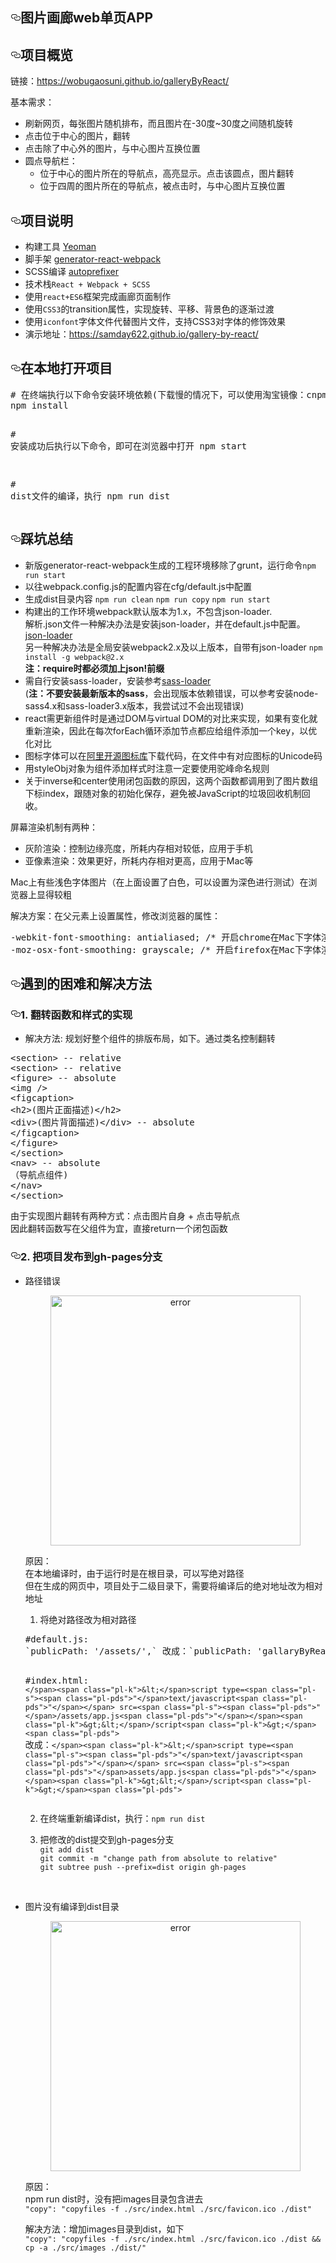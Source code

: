 <article class="markdown-body entry-content" itemprop="text"><h1><a id="user-content-图片画廊web单页app" class="anchor" href="#图片画廊web单页app" aria-hidden="true"><svg aria-hidden="true" class="octicon octicon-link" height="16" version="1.1" viewBox="0 0 16 16" width="16"><path fill-rule="evenodd" d="M4 9h1v1H4c-1.5 0-3-1.69-3-3.5S2.55 3 4 3h4c1.45 0 3 1.69 3 3.5 0 1.41-.91 2.72-2 3.25V8.59c.58-.45 1-1.27 1-2.09C10 5.22 8.98 4 8 4H4c-.98 0-2 1.22-2 2.5S3 9 4 9zm9-3h-1v1h1c1 0 2 1.22 2 2.5S13.98 12 13 12H9c-.98 0-2-1.22-2-2.5 0-.83.42-1.64 1-2.09V6.25c-1.09.53-2 1.84-2 3.25C6 11.31 7.55 13 9 13h4c1.45 0 3-1.69 3-3.5S14.5 6 13 6z"></path></svg></a>图片画廊web单页APP</h1>
<h2><a id="user-content-项目概览" class="anchor" href="#项目概览" aria-hidden="true"><svg aria-hidden="true" class="octicon octicon-link" height="16" version="1.1" viewBox="0 0 16 16" width="16"><path fill-rule="evenodd" d="M4 9h1v1H4c-1.5 0-3-1.69-3-3.5S2.55 3 4 3h4c1.45 0 3 1.69 3 3.5 0 1.41-.91 2.72-2 3.25V8.59c.58-.45 1-1.27 1-2.09C10 5.22 8.98 4 8 4H4c-.98 0-2 1.22-2 2.5S3 9 4 9zm9-3h-1v1h1c1 0 2 1.22 2 2.5S13.98 12 13 12H9c-.98 0-2-1.22-2-2.5 0-.83.42-1.64 1-2.09V6.25c-1.09.53-2 1.84-2 3.25C6 11.31 7.55 13 9 13h4c1.45 0 3-1.69 3-3.5S14.5 6 13 6z"></path></svg></a>项目概览</h2>
<p>链接：<a href="https://wobugaosuni.github.io/galleryByReact/">https://wobugaosuni.github.io/galleryByReact/</a> <br></p>
<p>基本需求：</p>
<ul>
<li>刷新网页，每张图片随机排布，而且图片在-30度~30度之间随机旋转</li>
<li>点击位于中心的图片，翻转</li>
<li>点击除了中心外的图片，与中心图片互换位置</li>
<li>圆点导航栏：
<ul>
<li>位于中心的图片所在的导航点，高亮显示。点击该圆点，图片翻转</li>
<li>位于四周的图片所在的导航点，被点击时，与中心图片互换位置</li>
</ul>
</li>
</ul>
<h2><a id="user-content-项目说明" class="anchor" href="#项目说明" aria-hidden="true"><svg aria-hidden="true" class="octicon octicon-link" height="16" version="1.1" viewBox="0 0 16 16" width="16"><path fill-rule="evenodd" d="M4 9h1v1H4c-1.5 0-3-1.69-3-3.5S2.55 3 4 3h4c1.45 0 3 1.69 3 3.5 0 1.41-.91 2.72-2 3.25V8.59c.58-.45 1-1.27 1-2.09C10 5.22 8.98 4 8 4H4c-.98 0-2 1.22-2 2.5S3 9 4 9zm9-3h-1v1h1c1 0 2 1.22 2 2.5S13.98 12 13 12H9c-.98 0-2-1.22-2-2.5 0-.83.42-1.64 1-2.09V6.25c-1.09.53-2 1.84-2 3.25C6 11.31 7.55 13 9 13h4c1.45 0 3-1.69 3-3.5S14.5 6 13 6z"></path></svg></a>项目说明</h2>
<ul>
<li>构建工具 <a href="http://yeoman.io/">Yeoman</a></li>
<li>脚手架 <a href="https://github.com/react-webpack-generators/generator-react-webpack">generator-react-webpack</a></li>
<li>SCSS编译 <a href="https://github.com/postcss/autoprefixer">autoprefixer</a></li>
<li>技术栈<code>React + Webpack + SCSS</code></li>
<li>使用<code>react+ES6</code>框架完成画廊页面制作</li>
<li>使用<code>CSS3</code>的transition属性，实现旋转、平移、背景色的逐渐过渡</li>
<li>使用<code>iconfont</code>字体文件代替图片文件，支持CSS3对字体的修饰效果</li>
<li>演示地址：<a href="https://samday622.github.io/gallery-by-react/">https://samday622.github.io/gallery-by-react/</a></li>
</ul>
<h2><a id="user-content-在本地打开项目" class="anchor" href="#在本地打开项目" aria-hidden="true"><svg aria-hidden="true" class="octicon octicon-link" height="16" version="1.1" viewBox="0 0 16 16" width="16"><path fill-rule="evenodd" d="M4 9h1v1H4c-1.5 0-3-1.69-3-3.5S2.55 3 4 3h4c1.45 0 3 1.69 3 3.5 0 1.41-.91 2.72-2 3.25V8.59c.58-.45 1-1.27 1-2.09C10 5.22 8.98 4 8 4H4c-.98 0-2 1.22-2 2.5S3 9 4 9zm9-3h-1v1h1c1 0 2 1.22 2 2.5S13.98 12 13 12H9c-.98 0-2-1.22-2-2.5 0-.83.42-1.64 1-2.09V6.25c-1.09.53-2 1.84-2 3.25C6 11.31 7.55 13 9 13h4c1.45 0 3-1.69 3-3.5S14.5 6 13 6z"></path></svg></a>在本地打开项目</h2>
<div class="highlight highlight-source-shell"><pre><span class="pl-c"><span class="pl-c">#</span> 在终端执行以下命令安装环境依赖(下载慢的情况下，可以使用淘宝镜像：cnpm；或者直接在终端使用代理翻墙)</span>
npm install

<span class="pl-c"><span class="pl-c">#</span> 安装成功后执行以下命令，即可在浏览器中打开</span>
npm start

<span class="pl-c"><span class="pl-c">#</span> dist文件的编译，执行</span>
npm run dist</pre></div>
<h2><a id="user-content-踩坑总结" class="anchor" href="#踩坑总结" aria-hidden="true"><svg aria-hidden="true" class="octicon octicon-link" height="16" version="1.1" viewBox="0 0 16 16" width="16"><path fill-rule="evenodd" d="M4 9h1v1H4c-1.5 0-3-1.69-3-3.5S2.55 3 4 3h4c1.45 0 3 1.69 3 3.5 0 1.41-.91 2.72-2 3.25V8.59c.58-.45 1-1.27 1-2.09C10 5.22 8.98 4 8 4H4c-.98 0-2 1.22-2 2.5S3 9 4 9zm9-3h-1v1h1c1 0 2 1.22 2 2.5S13.98 12 13 12H9c-.98 0-2-1.22-2-2.5 0-.83.42-1.64 1-2.09V6.25c-1.09.53-2 1.84-2 3.25C6 11.31 7.55 13 9 13h4c1.45 0 3-1.69 3-3.5S14.5 6 13 6z"></path></svg></a>踩坑总结</h2>
<ul>
<li>新版generator-react-webpack生成的工程环境移除了grunt，运行命令<code>npm run start</code></li>
<li>以往webpack.config.js的配置内容在cfg/default.js中配置</li>
<li>生成dist目录内容 <code>npm run clean</code> <code>npm run copy</code> <code>npm run start</code></li>
<li>构建出的工作环境webpack默认版本为1.x，不包含json-loader.<br>
解析.json文件一种解决办法是安装json-loader，并在default.js中配置。<a href="https://github.com/webpack-contrib/json-loader">json-loader</a><br>
另一种解决办法是全局安装webpack2.x及以上版本，自带有json-loader <code>npm install -g webpack@2.x</code><br>
<strong>注：require时都必须加上json!前缀</strong></li>
<li>需自行安装sass-loader，安装参考<a href="https://github.com/webpack-contrib/sass-loader">sass-loader</a><br>
(<strong>注：不要安装最新版本的sass</strong>，会出现版本依赖错误，可以参考安装node-sass4.x和sass-loader3.x版本，我尝试过不会出现错误)</li>
<li>react需更新组件时是通过DOM与virtual DOM的对比来实现，如果有变化就重新渲染，因此在每次forEach循环添加节点都应给组件添加一个key，以优化对比</li>
<li>图标字体可以在<a href="http://www.iconfont.cn/">阿里开源图标库</a>下载代码，在文件中有对应图标的Unicode码</li>
<li>用styleObj对象为组件添加样式时注意一定要使用驼峰命名规则</li>
<li>关于inverse和center使用闭包函数的原因，这两个函数都调用到了图片数组下标index，跟随对象的初始化保存，避免被JavaScript的垃圾回收机制回收。</li>
</ul>
<p>屏幕渲染机制有两种：</p>
<ul>
<li>灰阶渲染：控制边缘亮度，所耗内存相对较低，应用于手机</li>
<li>亚像素渲染：效果更好，所耗内存相对更高，应用于Mac等</li>
</ul>
<p>Mac上有些浅色字体图片（在上面设置了白色，可以设置为深色进行测试）在浏览器上显得较粗  <br></p>
<p>解决方案：在父元素上设置属性，修改浏览器的属性：  <br></p>
<div class="highlight highlight-source-css"><pre>-webkit-font-smoothing: antialiased; <span class="pl-c"><span class="pl-c">/*</span> 开启chrome在Mac下字体渲染的灰阶平滑 <span class="pl-c">*/</span></span>  &lt;<span class="pl-ent">br</span> /<span class="pl-k">&gt;</span>
-moz-osx-font-smoothing: grayscale; <span class="pl-c"><span class="pl-c">/*</span> 开启firefox在Mac下字体渲染的灰阶平滑 <span class="pl-c">*/</span></span></pre></div>
<h2><a id="user-content-遇到的困难和解决方法" class="anchor" href="#遇到的困难和解决方法" aria-hidden="true"><svg aria-hidden="true" class="octicon octicon-link" height="16" version="1.1" viewBox="0 0 16 16" width="16"><path fill-rule="evenodd" d="M4 9h1v1H4c-1.5 0-3-1.69-3-3.5S2.55 3 4 3h4c1.45 0 3 1.69 3 3.5 0 1.41-.91 2.72-2 3.25V8.59c.58-.45 1-1.27 1-2.09C10 5.22 8.98 4 8 4H4c-.98 0-2 1.22-2 2.5S3 9 4 9zm9-3h-1v1h1c1 0 2 1.22 2 2.5S13.98 12 13 12H9c-.98 0-2-1.22-2-2.5 0-.83.42-1.64 1-2.09V6.25c-1.09.53-2 1.84-2 3.25C6 11.31 7.55 13 9 13h4c1.45 0 3-1.69 3-3.5S14.5 6 13 6z"></path></svg></a>遇到的困难和解决方法</h2>
<h3><a id="user-content-1-翻转函数和样式的实现" class="anchor" href="#1-翻转函数和样式的实现" aria-hidden="true"><svg aria-hidden="true" class="octicon octicon-link" height="16" version="1.1" viewBox="0 0 16 16" width="16"><path fill-rule="evenodd" d="M4 9h1v1H4c-1.5 0-3-1.69-3-3.5S2.55 3 4 3h4c1.45 0 3 1.69 3 3.5 0 1.41-.91 2.72-2 3.25V8.59c.58-.45 1-1.27 1-2.09C10 5.22 8.98 4 8 4H4c-.98 0-2 1.22-2 2.5S3 9 4 9zm9-3h-1v1h1c1 0 2 1.22 2 2.5S13.98 12 13 12H9c-.98 0-2-1.22-2-2.5 0-.83.42-1.64 1-2.09V6.25c-1.09.53-2 1.84-2 3.25C6 11.31 7.55 13 9 13h4c1.45 0 3-1.69 3-3.5S14.5 6 13 6z"></path></svg></a>1. 翻转函数和样式的实现</h3>
<ul>
<li>解决方法: 规划好整个组件的排版布局，如下。通过类名控制翻转</li>
</ul>
<div class="highlight highlight-text-html-basic"><pre>&lt;<span class="pl-ent">section</span>&gt; -- relative
&lt;<span class="pl-ent">section</span>&gt; -- relative
&lt;<span class="pl-ent">figure</span>&gt; -- absolute
&lt;<span class="pl-ent">img</span> /&gt;
&lt;<span class="pl-ent">figcaption</span>&gt;
&lt;<span class="pl-ent">h2</span>&gt;(图片正面描述)&lt;/<span class="pl-ent">h2</span>&gt;
&lt;<span class="pl-ent">div</span>&gt;(图片背面描述)&lt;/<span class="pl-ent">div</span>&gt; -- absolute
&lt;/<span class="pl-ent">figcaption</span>&gt;
&lt;/<span class="pl-ent">figure</span>&gt;
&lt;/<span class="pl-ent">section</span>&gt;
&lt;<span class="pl-ent">nav</span>&gt; -- absolute
（导航点组件)
&lt;/<span class="pl-ent">nav</span>&gt;
&lt;/<span class="pl-ent">section</span>&gt;</pre></div>
<p>由于实现图片翻转有两种方式：点击图片自身 + 点击导航点 <br>
因此翻转函数写在父组件为宜，直接return一个闭包函数</p>
<h3><a id="user-content-2-把项目发布到gh-pages分支" class="anchor" href="#2-把项目发布到gh-pages分支" aria-hidden="true"><svg aria-hidden="true" class="octicon octicon-link" height="16" version="1.1" viewBox="0 0 16 16" width="16"><path fill-rule="evenodd" d="M4 9h1v1H4c-1.5 0-3-1.69-3-3.5S2.55 3 4 3h4c1.45 0 3 1.69 3 3.5 0 1.41-.91 2.72-2 3.25V8.59c.58-.45 1-1.27 1-2.09C10 5.22 8.98 4 8 4H4c-.98 0-2 1.22-2 2.5S3 9 4 9zm9-3h-1v1h1c1 0 2 1.22 2 2.5S13.98 12 13 12H9c-.98 0-2-1.22-2-2.5 0-.83.42-1.64 1-2.09V6.25c-1.09.53-2 1.84-2 3.25C6 11.31 7.55 13 9 13h4c1.45 0 3-1.69 3-3.5S14.5 6 13 6z"></path></svg></a>2. 把项目发布到gh-pages分支</h3>
<ul>
<li>
<p>路径错误</p>
<div align="center"><a href="/Wobugaosuni/galleryByReact/blob/master/src/images/error.jpeg" target="_blank"><img src="/Wobugaosuni/galleryByReact/raw/master/src/images/error.jpeg" width="400" alt="error" style="max-width:100%;"></a></div>
<p>原因：<br>
在本地编译时，由于运行时是在根目录，可以写绝对路径 <br>
但在生成的网页中，项目处于二级目录下，需要将编译后的绝对地址改为相对地址 <br></p>
<ol>
<li>将绝对路径改为相对路径</li>
</ol>
<div class="highlight highlight-source-shell"><pre><span class="pl-c"><span class="pl-c">#</span>default.js:</span>
<span class="pl-s"><span class="pl-pds">`</span>publicPath: <span class="pl-s"><span class="pl-pds">'</span>/assets/<span class="pl-pds">'</span></span>,<span class="pl-pds">`</span></span> 改成：<span class="pl-s"><span class="pl-pds">`</span>publicPath: <span class="pl-s"><span class="pl-pds">'</span>gallaryByReact/assets/<span class="pl-pds">'</span></span>,<span class="pl-pds">`</span></span>

<span class="pl-c"><span class="pl-c">#</span>index.html:</span>
<span class="pl-s"><span class="pl-pds">`</span><span class="pl-k">&lt;</span>script type=<span class="pl-s"><span class="pl-pds">"</span>text/javascript<span class="pl-pds">"</span></span> src=<span class="pl-s"><span class="pl-pds">"</span>/assets/app.js<span class="pl-pds">"</span></span><span class="pl-k">&gt;&lt;</span>/script<span class="pl-k">&gt;</span><span class="pl-pds">`</span></span>
改成：<span class="pl-s"><span class="pl-pds">`</span><span class="pl-k">&lt;</span>script type=<span class="pl-s"><span class="pl-pds">"</span>text/javascript<span class="pl-pds">"</span></span> src=<span class="pl-s"><span class="pl-pds">"</span>assets/app.js<span class="pl-pds">"</span></span><span class="pl-k">&gt;&lt;</span>/script<span class="pl-k">&gt;</span><span class="pl-pds">`</span></span></pre></div>
<ol start="2">
<li>
<p>在终端重新编译dist，执行：<code>npm run dist</code></p>
</li>
<li>
<p>把修改的dist提交到gh-pages分支 <br>
<code>git add dist</code> <br>
<code>git commit -m "change path from absolute to relative"</code> <br>
<code>git subtree push --prefix=dist origin gh-pages</code></p>
</li>
</ol>
<br>
</li>
<li>
<p>图片没有编译到dist目录</p>
<div align="center"><a href="/Wobugaosuni/galleryByReact/blob/master/src/images/error2.jpeg" target="_blank"><img src="/Wobugaosuni/galleryByReact/raw/master/src/images/error2.jpeg" width="400" alt="error" style="max-width:100%;"></a></div>
<p>原因：<br>
npm run dist时，没有把images目录包含进去 <br>
<code>"copy": "copyfiles -f ./src/index.html ./src/favicon.ico ./dist"</code> <br></p>
<p>解决方法：增加images目录到dist，如下 <br>
<code>"copy": "copyfiles -f ./src/index.html ./src/favicon.ico ./dist &amp;&amp; cp -a ./src/images ./dist/"</code></p>
</li>
</ul>

</article>
